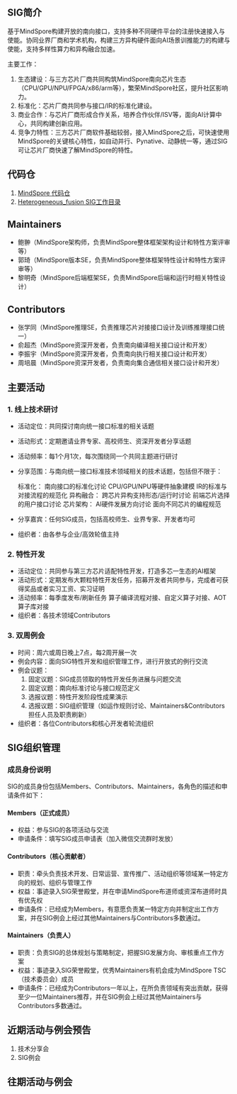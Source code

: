 ## SIG简介

基于MindSpore构建开放的南向接口，支持多种不同硬件平台的注册快速接入与使能。协同业界厂商和学术机构，构建三方异构硬件面向AI场景训推能力的构建与使能，支持多样性算力和异构融合加速。

主要工作：

1. 生态建设：与三方芯片厂商共同构筑MindSpore南向芯片生态（CPU/GPU/NPU/FPGA/x86/arm等），繁荣MindSpore社区，提升社区影响力。
2. 标准化：芯片厂商共同参与接口/IR的标准化建设。
3. 商业合作：与芯片厂商形成合作关系，培养合作伙伴/ISV等，面向AI计算中心，共同构建创新应用。
4. 竞争力特性：三方芯片厂商软件基础较弱，接入MindSpore之后，可快速使用MindSpore的关键核心特性，如自动并行、Pynative、动静统一等，通过SIG可让芯片厂商快速了解MindSpore的特性。

## 代码仓

1. [MindSpore 代码仓](https://gitee.com/mindspore/mindspore)
2. [Heterogeneous_fusion SIG工作目录](https://gitee.com/mindspore/community/tree/master/sigs/heterogeneous_fusion)

## Maintainers

- 鲍翀（MindSpore架构师，负责MindSpore整体框架架构设计和特性方案评审等）
- 郭琦（MindSpore版本SE，负责MindSpore整体框架特性设计和特性方案评审等）
- 黎明奇（MindSpore后端框架SE，负责MindSpore后端和运行时相关特性设计）

## Contributors

- 张学同（MindSpore推理SE，负责推理芯片对接接口设计及训练推理接口统一）
- 俞超杰（MindSpore资深开发者，负责南向编译相关接口设计和开发）
- 李振宇（MindSpore资深开发者，负责南向执行相关接口设计和开发）
- 周培晨（MindSpore资深开发者，负责南向集合通信相关接口设计和开发）

## 主要活动

### 1. 线上技术研讨

- 活动定位：共同探讨南向统一接口标准的相关话题
- 活动形式：定期邀请业界专家、高校师生、资深开发者分享话题
- 活动频率：每1个月1次，每次围绕同一个共同主题进行研讨
- 分享范围：与南向统一接口标准技术领域相关的技术话题，包括但不限于：

  标准化：
      南向接口的标准化讨论
      CPU/GPU/NPU等硬件抽象建模
      IR的标准与对接流程的规范化
  异构融合：
      跨芯片异构支持形态/运行时讨论
      前端芯片选择的用户接口讨论
  芯片架构：
      AI硬件发展方向讨论
      面向不同芯片的编程规范
- 分享嘉宾：任何SIG成员，包括高校师生、业界专家、开发者均可
- 组织者：由各参与企业/高效轮值主持

### 2. 特性开发

- 活动定位：共同参与第三方芯片适配特性开发，打造多芯一生态的AI框架
- 活动形式：定期发布大颗粒特性开发任务，招募开发者共同参与，完成者可获得奖品或者实习工资、实习证明
- 活动频率：每季度发布/刷新任务
   算子编译流程对接、自定义算子对接、AOT算子库对接
- 组织者：各技术领域Contributors

### 3. 双周例会

- 时间：周六或周日晚上7点，每2周开展一次
- 例会内容：面向SIG特性开发和组织管理工作，进行开放式的例行交流
- 例会议题：
  1. 固定议题：SIG成员领取的特性开发任务进展与问题交流
  2. 固定议题：南向标准讨论与接口规范定义
  3. 选报议题：特性开发阶段性成果演示
  4. 选报议题：SIG组织管理（如运作规则讨论、Maintainers&Contributors担任人员及职责刷新）
- 组织者：各位Contributors和核心开发者轮流组织

## SIG组织管理

### 成员身份说明

SIG的成员身份包括Members、Contributors、Maintainers，各角色的描述和申请条件如下：

#### Members（正式成员）

- 权益：参与SIG的各项活动与交流
- 申请条件：填写SIG成员申请表（加入微信交流群时发放）

#### Contributors（核心贡献者）

- 职责：牵头负责技术开发、日常运营、宣传推广、活动组织等领域某一特定方向的规划、组织与管理工作
- 权益：事迹录入SIG荣誉殿堂，并在申请MindSpore布道师或资深布道师时具有优先权
- 申请条件：已经成为Members，有意愿负责某一特定方向并制定出工作方案，并在SIG例会上经过其他Maintainers与Contributors多数通过。

#### Maintainers（负责人）

- 职责：负责SIG的总体规划与策略制定，把握SIG发展方向、审核重点工作方案
- 权益：事迹录入SIG荣誉殿堂，优秀Maintainers有机会成为MindSpore TSC（技术委员会）成员
- 申请条件：已经成为Contributors一年以上，在所负责领域有突出贡献，获得至少一位Maintainers推荐，并在SIG例会上经过其他Maintainers与Contributors多数通过。

## 近期活动与例会预告

1. 技术分享会
2. SIG例会

## 往期活动与例会

